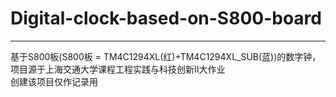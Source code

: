# Digital-clock-based-on-S800-board
***************
基于S800板(S800板 = TM4C1294XL(红)+TM4C1294XL_SUB(蓝))的数字钟，项目源于上海交通大学课程工程实践与科技创新Ⅱ大作业  
创建该项目仅作记录用
